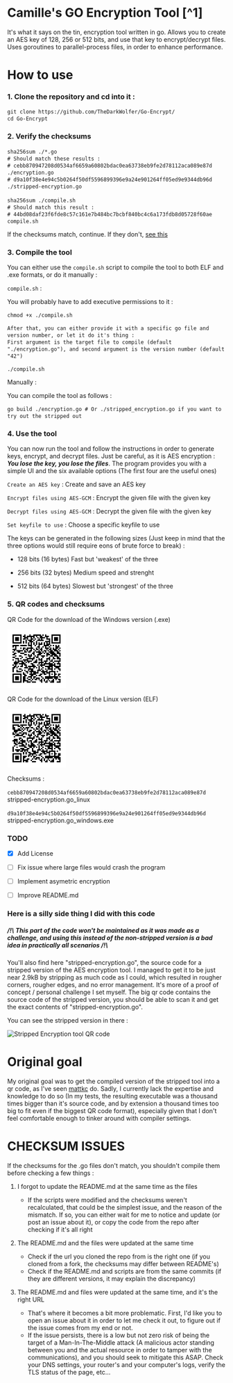 # Camille's GO Encryption Tool [^1]

It's what it says on the tin, encryption tool written in go.
Allows you to create an AES key of 128, 256 or 512 bits, and use that key to encrypt/decrypt files.
Uses goroutines to parallel-process files, in order to enhance performance.

# How to use
### 1. Clone the repository and cd into it :
```
git clone https://github.com/TheDarkWolfer/Go-Encrypt/
cd Go-Encrypt
```

### 2. Verify the checksums
```
sha256sum ./*.go
# Should match these results :
# cebb870947208d0534af6659a60802bdac0ea63738eb9fe2d78112aca089e87d  ./encryption.go
# d9a10f38e4e94c5b0264f50df5596899396e9a24e901264ff05ed9e9344db96d  ./stripped-encryption.go

sha256sum ./compile.sh
# Should match this result :
# 44bd08daf23f6fde8c57c161e7b484bc7bcbf840bc4c6a173fdb8d05728f60ae  compile.sh
```
If the checksums match, continue. If they don't, [see this](#checksum-issues)

### 3. Compile the tool
You can either use the `compile.sh` script to compile the tool to both ELF and .exe formats, or do it manually :

`compile.sh` :

You will probably have to add executive permissions to it :
```
chmod +x ./compile.sh
```
    After that, you can either provide it with a specific go file and version number, or let it do it's thing :
    First argument is the target file to compile (default "./encryption.go"), and second argument is the version number (default "42")
```
./compile.sh
```

Manually :

You can compile the tool as follows :
```
go build ./encryption.go # Or ./stripped_encryption.go if you want to try out the stripped out
```

### 4. Use the tool
You can now run the tool and follow the instructions in order to generate keys, encrypt, and decrypt files.
Just be careful, as it is AES encryption : ***You lose the key, you lose the files***. 
The program provides you with a simple UI and the six available options (The first four are the useful ones)

`Create an AES key`             :   Create and save an AES key

`Encrypt files using AES-GCM`   :   Encrypt the given file with the given key

`Decrypt files using AES-GCM`   :   Decrypt the given file with the given key

`Set keyfile to use`            :   Choose a specific keyfile to use


The keys can be generated in the following sizes (Just keep in mind that the three options would still require eons of brute force to break) :

- 128 bits (16 bytes) Fast but 'weakest' of the three

- 256 bits (32 bytes) Medium speed and strenght

- 512 bits (64 bytes) Slowest but 'strongest' of the three



### 5. QR codes and checksums

QR Code for the download of the Windows version (.exe)

![Windows QR Code](./stripped-encryption-w.png)

QR Code for the download of the Linux version (ELF)

![Linux QR Code](./stripped-encryption-l.png)

Checksums : 

```cebb870947208d0534af6659a60802bdac0ea63738eb9fe2d78112aca089e87d```  stripped-encryption.go_linux

```d9a10f38e4e94c5b0264f50df5596899396e9a24e901264ff05ed9e9344db96d```  stripped-encryption.go_windows.exe

### TODO
- [x] Add License
- [ ] Fix issue where large files would crash the program
- [ ] Implement asymetric encryption
- [ ] Improve README.md





### Here is a silly side thing I did with this code
##### /!\ This part of the code won't be maintained as it was made as a challenge, and using this instead of the non-stripped version is a bad idea in practically all scenarios /!\
You'll also find here "stripped-encryption.go", the source code for a stripped version of the AES encryption tool. I managed to get it to be just near 2.9kB by stripping as much code as I could, which resulted in rougher corners, rougher edges, and no error management. It's more of a proof of concept / personal challenge I set myself. The big qr code contains the source code of the stripped version, you should be able to scan it and get the exact contents of "stripped-encryption.go". 

You can see the stripped version in there :

![Stripped Encryption tool QR code](./stripped-encryption.png)

# Original goal
My original goal was to get the compiled version of the stripped tool into a qr code, as I've seen [mattkc](https://mattkc.com/etc/snakeqr/) do. Sadly, I currently lack the expertise and knowledge to do so (In my tests, the resulting executable was a thousand times bigger than it's source code, and by extension a thousand times too big to fit even if the biggest QR code format), especially given that I don't feel comfortable enough to tinker around with compiler settings. 



# CHECKSUM ISSUES
If the checksums for the .go files don't match, you shouldn't compile them before checking a few things :
1. I forgot to update the README.md at the same time as the files
    - If the scripts were modified and the checksums weren't recalculated, that could be the simplest issue, and the reason of the mismatch. If so, you can either wait for me to notice and update (or post an issue about it), or copy the code from the repo after checking if it's all right

2. The README.md and the files were updated at the same time
    - Check if the url you cloned the repo from is the right one (if you cloned from a fork, the checksums may differ between README's)
    - Check if the README.md and scripts are from the same commits (if they are different versions, it may explain the discrepancy)

3. The README.md and files were updated at the same time, and it's the right URL
    - That's where it becomes a bit more problematic. First, I'd like you to open an issue about it in order to let me check it out, to figure out if the issue comes from my end or not. 
    - If the issue persists, there is a low but not zero risk of being the target of a Man-In-The-Middle attack (A malicious actor standing between you and the actual resource in order to tamper with the communications), and you should seek to mitigate this ASAP. Check your DNS settings, your router's and your computer's logs, verify the TLS status of the page, etc...